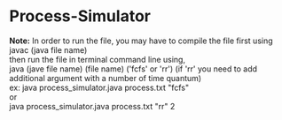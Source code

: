 # Process-Simulator

<b>Note:</b> In order to run the file, you may have to compile the file first using<br>
javac (java file name)<br>
then run the file in terminal command line using,<br>
java (jave file name) (file name) ('fcfs' or 'rr') (if 'rr' you need to add additional argument with a number of time quantum)<br>
ex: java process_simulator.java process.txt "fcfs"<br>
or <br>
java process_simulator.java process.txt "rr" 2<br>
